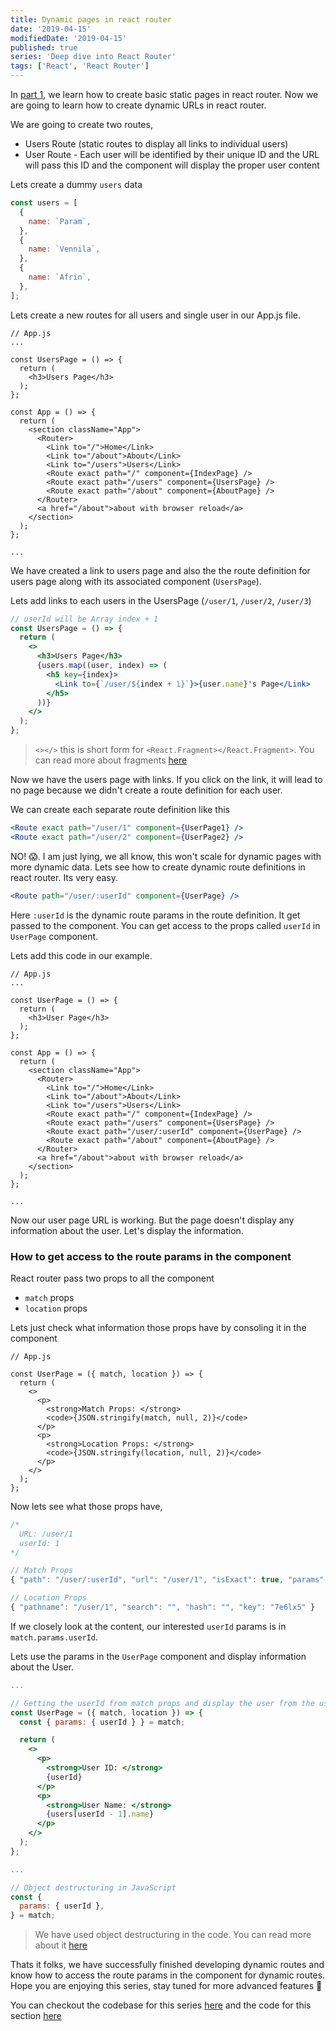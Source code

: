 ```yaml
---
title: Dynamic pages in react router
date: '2019-04-15'
modifiedDate: '2019-04-15'
published: true
series: 'Deep dive into React Router'
tags: ['React', 'React Router']
---
```


In [part 1](/blog/basic-routing-in-react-router/), we learn how to create basic static pages in react router. Now we are going to learn how to create dynamic URLs in react router.

We are going to create two routes,

- Users Route (static routes to display all links to individual users)
- User Route - Each user will be identified by their unique ID and the URL will pass this ID and the component will display the proper user content

Lets create a dummy `users` data

```jsx
const users = [
  {
    name: `Param`,
  },
  {
    name: `Vennila`,
  },
  {
    name: `Afrin`,
  },
];
```

Lets create a new routes for all users and single user in our App.js file.

```jsx{4-8,16,18}
// App.js
...

const UsersPage = () => {
  return (
    <h3>Users Page</h3>
  );
};

const App = () => {
  return (
    <section className="App">
      <Router>
        <Link to="/">Home</Link>
        <Link to="/about">About</Link>
        <Link to="/users">Users</Link>
        <Route exact path="/" component={IndexPage} />
        <Route exact path="/users" component={UsersPage} />
        <Route exact path="/about" component={AboutPage} />
      </Router>
      <a href="/about">about with browser reload</a>
    </section>
  );
};

...
```

We have created a link to users page and also the the route definition for users page along with its associated component (`UsersPage`).

Lets add links to each users in the UsersPage (`/user/1`, `/user/2`, `/user/3`)

```jsx
// userId will be Array index + 1
const UsersPage = () => {
  return (
    <>
      <h3>Users Page</h3>
      {users.map((user, index) => (
        <h5 key={index}>
          <Link to={`/user/${index + 1}`}>{user.name}'s Page</Link>
        </h5>
      ))}
    </>
  );
};
```

> `<></>` this is short form for `<React.Fragment></React.Fragment>`. You can read more about fragments [here](https://reactjs.org/docs/fragments.html)

Now we have the users page with links. If you click on the link, it will lead to no page because we didn't create a route definition for each user.

We can create each separate route definition like this

```jsx
<Route exact path="/user/1" component={UserPage1} />
<Route exact path="/user/2" component={UserPage2} />
```

NO! 😱. I am just lying, we all know, this won't scale for dynamic pages with more dynamic data. Lets see how to create dynamic route definitions in react router. Its very easy.

```jsx
<Route path="/user/:userId" component={UserPage} />
```

Here `:userId` is the dynamic route params in the route definition. It get passed to the component. You can get access to the props called `userId` in `UserPage` component.

Lets add this code in our example.

```jsx{4-8,19}
// App.js
...

const UserPage = () => {
  return (
    <h3>User Page</h3>
  );
};

const App = () => {
  return (
    <section className="App">
      <Router>
        <Link to="/">Home</Link>
        <Link to="/about">About</Link>
        <Link to="/users">Users</Link>
        <Route exact path="/" component={IndexPage} />
        <Route exact path="/users" component={UsersPage} />
        <Route exact path="/user/:userId" component={UserPage} />
        <Route exact path="/about" component={AboutPage} />
      </Router>
      <a href="/about">about with browser reload</a>
    </section>
  );
};

...
```

Now our user page URL is working. But the page doesn't display any information about the user. Let's display the information.

### How to get access to the route params in the component

React router pass two props to all the component

- `match` props
- `location` props

Lets just check what information those props have by consoling it in the component

```jsx{3,8,12}
// App.js

const UserPage = ({ match, location }) => {
  return (
    <>
      <p>
        <strong>Match Props: </strong>
        <code>{JSON.stringify(match, null, 2)}</code>
      </p>
      <p>
        <strong>Location Props: </strong>
        <code>{JSON.stringify(location, null, 2)}</code>
      </p>
    </>
  );
};
```

Now lets see what those props have,

```jsx
/*
  URL: /user/1
  userId: 1
*/

// Match Props
{ "path": "/user/:userId", "url": "/user/1", "isExact": true, "params": { "userId": "1" } }

// Location Props
{ "pathname": "/user/1", "search": "", "hash": "", "key": "7e6lx5" }
```

If we closely look at the content, our interested `userId` params is in `match.params.userId`.

Lets use the params in the `UserPage` component and display information about the User.

```jsx
...

// Getting the userId from match props and display the user from the users array
const UserPage = ({ match, location }) => {
  const { params: { userId } } = match;

  return (
    <>
      <p>
        <strong>User ID: </strong>
        {userId}
      </p>
      <p>
        <strong>User Name: </strong>
        {users[userId - 1].name}
      </p>
    </>
  );
};

...
```

```jsx
// Object destructuring in JavaScript
const {
  params: { userId },
} = match;
```

> We have used object destructuring in the code. You can read more about it [here](https://dev.to/sarah_chima/object-destructuring-in-es6-3fm)

Thats it folks, we have successfully finished developing dynamic routes and know how to access the route params in the component for dynamic routes. Hope you are enjoying this series, stay tuned for more advanced features 🤗

You can checkout the codebase for this series [here](https://github.com/learnwithparam/react-router-series) and the code for this section [here](https://github.com/learnwithparam/react-router-series/commit/f6935df3e43e250ecdc6aa036e09f384b7548231)
